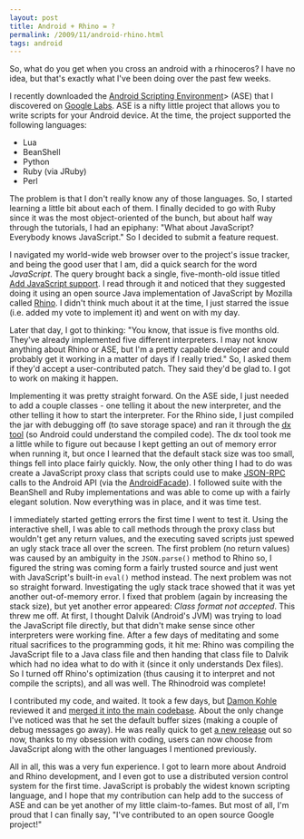 ```yaml
---
layout: post
title: Android + Rhino = ?
permalink: /2009/11/android-rhino.html
tags: android
---
```


So, what do you get when you cross an android with a rhinoceros? I have no idea, but that's exactly what I've been doing
over the past few weeks.

I recently downloaded the [Android Scripting Environment][1]> (ASE) that I discovered on [Google Labs][2]. ASE is a
nifty little project that allows you to write scripts for your Android device. At the time, the project supported the
following languages:

* Lua
* BeanShell
* Python
* Ruby (via JRuby)
* Perl

The problem is that I don't really know any of those languages. So, I started learning a little bit about each of them.
I finally decided to go with Ruby since it was the most object-oriented of the bunch, but about half way through the
tutorials, I had an epiphany: "What about JavaScript? Everybody knows JavaScript." So I decided to submit a feature
request.

I navigated my world-wide web browser over to the project's issue tracker, and being the good user that I am, did a
quick search for the word *JavaScript*. The query brought back a single, five-month-old issue titled [Add JavaScript
support][3]. I read through it and noticed that they suggested doing it using an open source Java implementation of
JavaScript by Mozilla called [Rhino][4]. I didn't think much about it at the time, I just starred the issue (i.e. added
my vote to implement it) and went on with my day.

Later that day, I got to thinking: "You know, that issue is five months old. They've already implemented five different
interpreters. I may not know anything about Rhino or ASE, but I'm a pretty capable developer and could probably get it
working in a matter of days if I really tried." So, I asked them if they'd accept a user-contributed patch. They said
they'd be glad to. I got to work on making it happen.

Implementing it was pretty straight forward. On the ASE side, I just needed to add a couple classes - one telling it
about the new interpreter, and the other telling it how to start the interpreter. For the Rhino side, I just compiled
the jar with debugging off (to save storage space) and ran it through the [dx tool][5] (so Android could understand the
compiled code). The dx tool took me a little while to figure out because I kept getting an out of memory error when
running it, but once I learned that the default stack size was too small, things fell into place fairly quickly. Now,
the only other thing I had to do was create a JavaScript proxy class that scripts could use to make [JSON-RPC][6] calls
to the Android API (via the [AndroidFacade][7]). I followed suite with the BeanShell and Ruby implementations and was
able to come up with a fairly elegant solution. Now everything was in place, and it was time test.

I immediately started getting errors the first time I went to test it. Using the interactive shell, I was able to call
methods through the proxy class but wouldn't get any return values, and the executing saved scripts just spewed an ugly
stack trace all over the screen. The first problem (no return values) was caused by an ambiguity in the `JSON.parse()`
method to Rhino so, I figured the string was coming form a fairly trusted source and just went with JavaScript's
built-in `eval()` method instead. The next problem was not so straight forward. Investigating the ugly stack trace
showed that it was yet another out-of-memory error. I fixed that problem (again by increasing the stack size), but yet
another error appeared: *Class format not accepted*. This threw me off. At first, I thought Dalvik (Android's JVM) was
trying to load the JavaScript file directly, but that didn't make sense since other interpreters were working fine.
After a few days of meditating and some ritual sacrifices to the programming gods, it hit me: Rhino was compiling the
JavaScript file to a Java class file and then handing that class file to Dalvik which had no idea what to do with it
(since it only understands Dex files). So I turned off Rhino's optimization (thus causing it to interpret and not
compile the scripts), and all was well. The Rhinodroid was complete!

I contributed my code, and waited. It took a few days, but [Damon Kohle][8] reviewed it and [merged it into the main
codebase][9]. About the only change I've noticed was that he set the default buffer sizes (making a couple of debug
messages go away). He was really quick to get [a new release][10] out so now, thanks to my obsession with coding, users
can now choose from JavaScript along with the other languages I mentioned previously.

All in all, this was a very fun experience. I got to learn more about Android and Rhino development, and I even got to
use a distributed version control system for the first time. JavaScript is probably the widest known scripting language,
and I hope that my contribution can help add to the success of ASE and can be yet another of my little claim-to-fames.
But most of all, I'm proud that I can finally say, "I've contributed to an open source Google project!"


  [1]: http://code.google.com/p/android-scripting
  [2]: http://www.googlelabs.com
  [3]: http://code.google.com/p/android-scripting/issues/detail?id=4
  [4]: http://www.mozilla.org/rhino
  [5]: http://developer.android.com/guide/developing/tools/othertools.html#dx
  [6]: http://json-rpc.org
  [7]: http://code.google.com/p/android-scripting/wiki/AndroidFacadeAPI
  [8]: http://code.google.com/u/damonkohler
  [9]: http://code.google.com/p/android-scripting/source/detail?r=835425b4ac473f2a2acfe9c4c2b92343f31b36ec
  [10]: http://code.google.com/p/android-scripting/downloads/detail?name=ase_r14.apk

